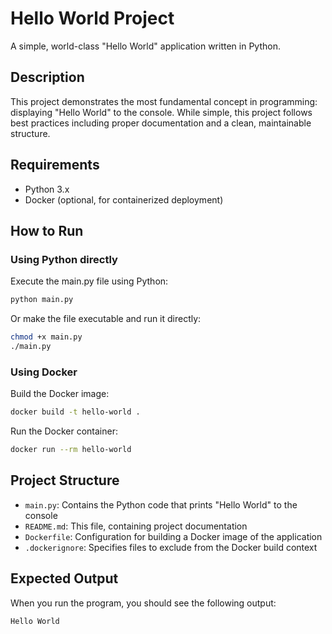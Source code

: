 # Hello World Project

A simple, world-class "Hello World" application written in Python.

## Description

This project demonstrates the most fundamental concept in programming: displaying "Hello World" to the console. While simple, this project follows best practices including proper documentation and a clean, maintainable structure.

## Requirements

- Python 3.x
- Docker (optional, for containerized deployment)

## How to Run

### Using Python directly

Execute the main.py file using Python:

```bash
python main.py
```

Or make the file executable and run it directly:

```bash
chmod +x main.py
./main.py
```

### Using Docker

Build the Docker image:

```bash
docker build -t hello-world .
```

Run the Docker container:

```bash
docker run --rm hello-world
```

## Project Structure

- `main.py`: Contains the Python code that prints "Hello World" to the console
- `README.md`: This file, containing project documentation
- `Dockerfile`: Configuration for building a Docker image of the application
- `.dockerignore`: Specifies files to exclude from the Docker build context

## Expected Output

When you run the program, you should see the following output:

```
Hello World
```
